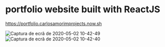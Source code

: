 # portfolio website built with ReactJS

https://portfolio.carlosamorimprojects.now.sh

![Captura de ecrã de 2020-05-02 10-42-49](https://user-images.githubusercontent.com/37440264/80860803-17ab3000-8c62-11ea-8da5-f0417ebb300a.png)
![Captura de ecrã de 2020-05-02 10-42-40](https://user-images.githubusercontent.com/37440264/80860800-111cb880-8c62-11ea-9d7f-5a588b27c1dc.png)
